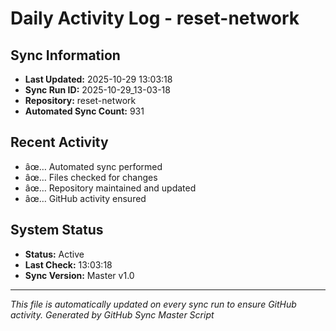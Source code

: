 ﻿# Daily Activity Log - reset-network

## Sync Information
- **Last Updated:** 2025-10-29 13:03:18
- **Sync Run ID:** 2025-10-29_13-03-18
- **Repository:** reset-network
- **Automated Sync Count:** 931

## Recent Activity
- âœ… Automated sync performed
- âœ… Files checked for changes
- âœ… Repository maintained and updated
- âœ… GitHub activity ensured

## System Status
- **Status:** Active
- **Last Check:** 13:03:18
- **Sync Version:** Master v1.0

---
*This file is automatically updated on every sync run to ensure GitHub activity.*
*Generated by GitHub Sync Master Script*
